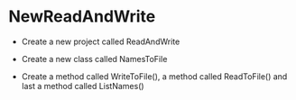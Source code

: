 # NewReadAndWrite

* Create a new project called ReadAndWrite

* Create a new class called NamesToFile

* Create a method called WriteToFile(), a method called ReadToFile() and last a method called ListNames()
